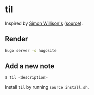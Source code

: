 # til

Inspired by [Simon Willison's](https://til.simonwillison.net/) ([source](https://github.com/simonw/til)).

## Render

```sh
hugo server -s hugosite
```

## Add a new note

```sh
$ til <description> 
```

Install `til` by running `source install.sh`.
